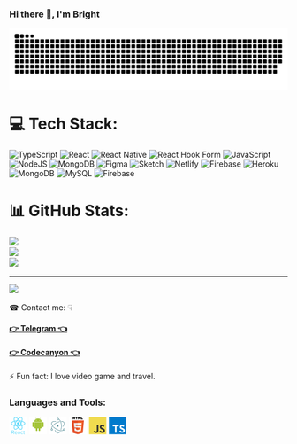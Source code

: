 ### Hi there 👋, I'm Bright

<picture>
  <source media="(prefers-color-scheme: dark)" srcset="https://raw.githubusercontent.com/platane/platane/output/github-contribution-grid-snake-dark.svg">
  <source media="(prefers-color-scheme: light)" srcset="https://raw.githubusercontent.com/platane/platane/output/github-contribution-grid-snake.svg">
  <img alt="github contribution grid snake animation" src="https://raw.githubusercontent.com/platane/platane/output/github-contribution-grid-snake.svg">
</picture>

# 💻 Tech Stack:
![TypeScript](https://img.shields.io/badge/typescript-%23007ACC.svg?style=for-the-badge&logo=typescript&logoColor=white) ![React](https://img.shields.io/badge/react-%2320232a.svg?style=for-the-badge&logo=react&logoColor=%2361DAFB) ![React Native](https://img.shields.io/badge/react_native-%2320232a.svg?style=for-the-badge&logo=react&logoColor=%2361DAFB) ![React Hook Form](https://img.shields.io/badge/React%20Hook%20Form-%23EC5990.svg?style=for-the-badge&logo=reacthookform&logoColor=white) ![JavaScript](https://img.shields.io/badge/javascript-%23323330.svg?style=for-the-badge&logo=javascript&logoColor=%23F7DF1E) ![NodeJS](https://img.shields.io/badge/node.js-6DA55F?style=for-the-badge&logo=node.js&logoColor=white) ![MongoDB](https://img.shields.io/badge/MongoDB-%234ea94b.svg?style=for-the-badge&logo=mongodb&logoColor=white) ![Figma](https://img.shields.io/badge/figma-%23F24E1E.svg?style=for-the-badge&logo=figma&logoColor=white) ![Sketch](https://img.shields.io/badge/Sketch-FFB387?style=for-the-badge&logo=sketch&logoColor=black) ![Netlify](https://img.shields.io/badge/netlify-%23000000.svg?style=for-the-badge&logo=netlify&logoColor=#00C7B7) ![Firebase](https://img.shields.io/badge/firebase-%23039BE5.svg?style=for-the-badge&logo=firebase) ![Heroku](https://img.shields.io/badge/heroku-%23430098.svg?style=for-the-badge&logo=heroku&logoColor=white) ![MongoDB](https://img.shields.io/badge/MongoDB-%234ea94b.svg?style=for-the-badge&logo=mongodb&logoColor=white) ![MySQL](https://img.shields.io/badge/mysql-%2300000f.svg?style=for-the-badge&logo=mysql&logoColor=white) ![Firebase](https://img.shields.io/badge/Firebase-039BE5?style=for-the-badge&logo=Firebase&logoColor=white)

# 📊 GitHub Stats:
![](https://github-readme-stats.vercel.app/api?username=kbqdev&theme=algolia&hide_border=false&include_all_commits=true&count_private=true)<br/>
![](https://github-readme-streak-stats.herokuapp.com/?user=kbqdev&theme=algolia&hide_border=false)<br/>
![](https://github-readme-stats.vercel.app/api/top-langs/?username=kbqdev&theme=algolia&hide_border=false&include_all_commits=true&count_private=true&layout=compact)

---
[![](https://visitcount.itsvg.in/api?id=kbqdev&icon=0&color=0)](https://visitcount.itsvg.in)

☎ Contact me: ☟

   <h4><strong><a href="https://t.me/BrightKieu">👉 Telegram 👈</a></strong></h4>
   <h4><strong><a href="https://codecanyon.net/user/brightteam">👉 Codecanyon 👈</a></strong></h4>
 
⚡ Fun fact: I love video game and travel.



### Languages and Tools:
<p align="left">
<img src="https://raw.githubusercontent.com/devicons/devicon/master/icons/react/react-original-wordmark.svg" alt="react" width="32" height="32"/>
<img src="https://raw.githubusercontent.com/devicons/devicon/master/icons/android/android-original-wordmark.svg" alt="android" width="32" height="32"/>
<img src="https://raw.githubusercontent.com/devicons/devicon/master/icons/electron/electron-original.svg" alt="electron" width="32" height="32"/>
<img src="https://raw.githubusercontent.com/devicons/devicon/master/icons/html5/html5-original-wordmark.svg" alt="html5" width="32" height="32"/>
<img src="https://raw.githubusercontent.com/devicons/devicon/master/icons/javascript/javascript-original.svg" alt="javascript" width="32" height="32"/>
<img src="https://raw.githubusercontent.com/devicons/devicon/master/icons/typescript/typescript-original.svg" alt="typescript" width="32" height="32"/>
</p>
